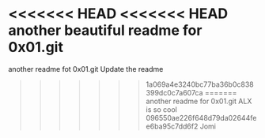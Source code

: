 <<<<<<< HEAD
<<<<<<< HEAD
another beautiful readme for 0x01.git
=======
another readme fot 0x01.git
Update the readme
>>>>>>> 1a069a4e3240bc77ba36b0c838399dc0c7a607ca
=======
another readme for 0x01.git
ALX is so cool
>>>>>>> 096550ae226f648d79da02644fee6ba95c7dd6f2
Jomi
